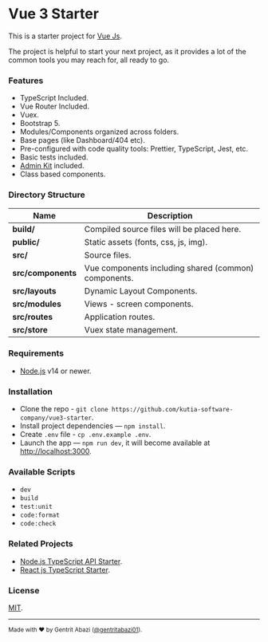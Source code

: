 # Vue 3 Starter

This is a starter project for [Vue Js](https://vuejs.org/).

The project is helpful to start your next project, as it provides a lot of the common tools you may reach for, all ready to go.

### Features

- TypeScript Included.
- Vue Router Included.
- Vuex.
- Bootstrap 5.
- Modules/Components organized across folders.
- Base pages (like Dashboard/404 etc).
- Pre-configured with code quality tools: Prettier, TypeScript, Jest, etc.
- Basic tests included.
- [Admin Kit](https://github.com/adminkit/adminkit) included.
- Class based components.

### Directory Structure

| Name               | Description                                          |
| ------------------ | ---------------------------------------------------- |
| **build/**         | Compiled source files will be placed here.           |
| **public/**        | Static assets (fonts, css, js, img).                 |
| **src/**           | Source files.                                        |
| **src/components** | Vue components including shared (common) components. |
| **src/layouts**    | Dynamic Layout Components.                           |
| **src/modules**    | Views - screen components.                           |
| **src/routes**     | Application routes.                                  |
| **src/store**      | Vuex state management.                               |

### Requirements

- [Node.js](https://nodejs.org/) v14 or newer.

### Installation

- Clone the repo - `git clone https://github.com/kutia-software-company/vue3-starter`.
- Install project dependencies — `npm install`.
- Create `.env` file - `cp .env.example .env`.
- Launch the app — `npm run dev`, it will become available at [http://localhost:3000](http://localhost:3000/).

### Available Scripts

- `dev`
- `build`
- `test:unit`
- `code:format`
- `code:check`

### Related Projects

- [Node.js TypeScript API Starter](https://github.com/kutia-software-company/express-typescript-starter).
- [React js TypeScript Starter](https://github.com/kutia-software-company/react-js-starter).

### License

[MIT](LICENSE).

---

<sup>Made with ♥ by Gentrit Abazi ([@gentritabazi01](https://github.com/gentritabazi01)).</sup>
